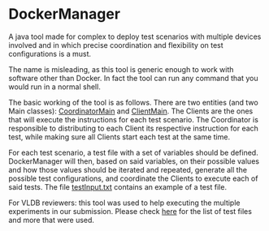 # DockerManager

A java tool made for complex to deploy test scenarios with multiple devices involved and in which precise coordination and flexibility on test configurations is a must.

The name is misleading, as this tool is generic enough to work with software other than Docker.
In fact the tool can run any command that you would run in a normal shell.

The basic working of the tool is as follows.
There are two entities (and two Main classes): [CoordinatorMain](src/CoordinatorMain) and [ClientMain](src/ClientMain).
The Clients are the ones that will execute the instructions for each test scenario.
The Coordinator is responsible to distributing to each Client its respective instruction for each test, while making sure all Clients start each test at the same time.

For each test scenario, a test file with a set of variables should be defined.
DockerManager will then, based on said variables, on their possible values and how those values should be iterated and repeated, generate all the possible test configurations, and coordinate the Clients to execute each of said tests.
The file [testInput.txt](textInput.txt) contains an example of a test file.

For VLDB reviewers: this tool was used to help executing the multiple experiments in our submission.
Please check [here](https://github.com/AndreRijo/potiondb-vldb-configs-rep) for the list of test files and more that were used.